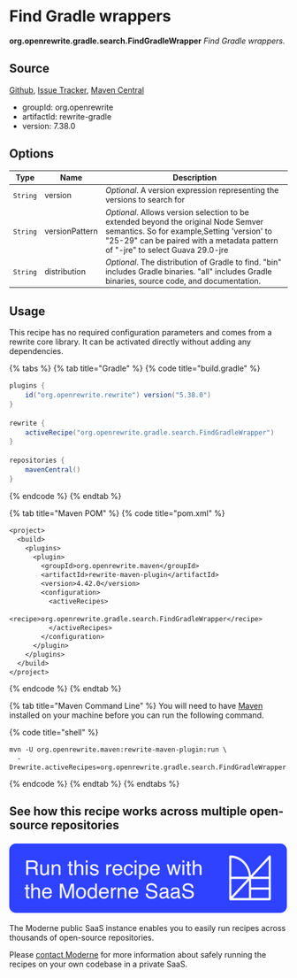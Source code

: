 # Find Gradle wrappers

**org.openrewrite.gradle.search.FindGradleWrapper**
_Find Gradle wrappers._

## Source

[Github](https://github.com/openrewrite/rewrite/blob/main/rewrite-gradle/src/main/java/org/openrewrite/gradle/search/FindGradleWrapper.java), [Issue Tracker](https://github.com/openrewrite/rewrite/issues), [Maven Central](https://search.maven.org/artifact/org.openrewrite/rewrite-gradle/7.38.0/jar)

* groupId: org.openrewrite
* artifactId: rewrite-gradle
* version: 7.38.0

## Options

| Type | Name | Description |
| -- | -- | -- |
| `String` | version | *Optional*. A version expression representing the versions to search for |
| `String` | versionPattern | *Optional*. Allows version selection to be extended beyond the original Node Semver semantics. So for example,Setting 'version' to "25-29" can be paired with a metadata pattern of "-jre" to select Guava 29.0-jre |
| `String` | distribution | *Optional*. The distribution of Gradle to find. "bin" includes Gradle binaries. "all" includes Gradle binaries, source code, and documentation. |


## Usage

This recipe has no required configuration parameters and comes from a rewrite core library. It can be activated directly without adding any dependencies.

{% tabs %}
{% tab title="Gradle" %}
{% code title="build.gradle" %}
```groovy
plugins {
    id("org.openrewrite.rewrite") version("5.38.0")
}

rewrite {
    activeRecipe("org.openrewrite.gradle.search.FindGradleWrapper")
}

repositories {
    mavenCentral()
}

```
{% endcode %}
{% endtab %}

{% tab title="Maven POM" %}
{% code title="pom.xml" %}
```markup
<project>
  <build>
    <plugins>
      <plugin>
        <groupId>org.openrewrite.maven</groupId>
        <artifactId>rewrite-maven-plugin</artifactId>
        <version>4.42.0</version>
        <configuration>
          <activeRecipes>
            <recipe>org.openrewrite.gradle.search.FindGradleWrapper</recipe>
          </activeRecipes>
        </configuration>
      </plugin>
    </plugins>
  </build>
</project>
```
{% endcode %}
{% endtab %}

{% tab title="Maven Command Line" %}
You will need to have [Maven](https://maven.apache.org/download.cgi) installed on your machine before you can run the following command.

{% code title="shell" %}
```shell
mvn -U org.openrewrite.maven:rewrite-maven-plugin:run \
  -Drewrite.activeRecipes=org.openrewrite.gradle.search.FindGradleWrapper
```
{% endcode %}
{% endtab %}
{% endtabs %}


## See how this recipe works across multiple open-source repositories

[![Moderne Link Image](/.gitbook/assets/ModerneRecipeButton.png)](https://public.moderne.io/recipes/org.openrewrite.gradle.search.FindGradleWrapper)

The Moderne public SaaS instance enables you to easily run recipes across thousands of open-source repositories.

Please [contact Moderne](https://moderne.io/product) for more information about safely running the recipes on your own codebase in a private SaaS.
